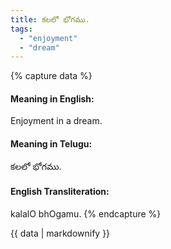 ```yaml
---
title: కలలో భోగము.
tags:
  - "enjoyment"
  - "dream"
---
```


{% capture data %}
#### Meaning in English:
Enjoyment in a dream.

#### Meaning in Telugu:
కలలో భోగము.

#### English Transliteration:
kalalO bhOgamu.
{% endcapture %}

<div class="notice">{{ data | markdownify }}</div>

